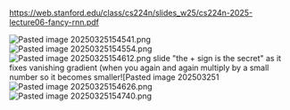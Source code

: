 https://web.stanford.edu/class/cs224n/slides_w25/cs224n-2025-lecture06-fancy-rnn.pdf

![Pasted image 20250325154541.png](ml_interview_prep_notes/Interview_prep/DL/attachments/9044f8c0711899e23db0c04aac2809fa.png)![Pasted image 20250325154554.png](../../../DL/attachments/40c90994fc128e7f3b58ee608922d604.png)![Pasted image 20250325154612.png](ml_interview_prep_notes/Interview_prep/DL/attachments/df4e86be846a1782e682a2b891eec3d8.png) slide "the + sign is the secret" as it fixes vanishing gradient (when you again and again multiply by a small number so it becomes smaller![Pasted image 202503251![Pasted image 20250325154626.png](../../../DL/attachments/ed7a6bbe181a6335719e992aa23d0882.png)![Pasted image 20250325154740.png](ml_interview_prep_notes/Interview_prep/DL/attachments/e37088ca962f8a3fcc9f100fff05c186.png)